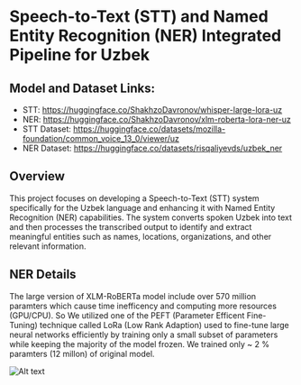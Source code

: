 # Speech-to-Text (STT) and Named Entity Recognition (NER) Integrated Pipeline for Uzbek

## Model and Dataset Links:
* STT: https://huggingface.co/ShakhzoDavronov/whisper-large-lora-uz
* NER: https://huggingface.co/ShakhzoDavronov/xlm-roberta-lora-ner-uz
* STT Dataset: https://huggingface.co/datasets/mozilla-foundation/common_voice_13_0/viewer/uz
* NER Dataset: https://huggingface.co/datasets/risqaliyevds/uzbek_ner

## Overview
This project focuses on developing a Speech-to-Text (STT) system specifically for the Uzbek language and enhancing it with Named Entity Recognition (NER) capabilities. The system converts spoken Uzbek into text and then processes the transcribed output to identify and extract meaningful entities such as names, locations, organizations, and other relevant information.

## NER Details
The large version of XLM-RoBERTa model include over 570 million paramters which cause time inefficency and computing more resources (GPU/CPU). So We utilized one of the PEFT (Parameter Efficent Fine-Tuning) technique  called LoRa (Low Rank Adaption) used to fine-tune large neural networks efficiently by training only a small subset of parameters while keeping the majority of the model frozen. We trained only ~ 2 % paramters (12 millon) of original model.

![Alt text]([images/my-image.png](https://github.com/shaxzoddavronov/STT-NER-Uzbek/blob/main/images/NER_trainable_params.png))
